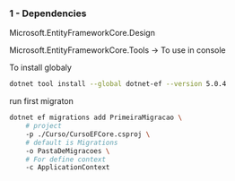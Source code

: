 ### 1 - Dependencies

Microsoft.EntityFrameworkCore.Design

Microsoft.EntityFrameworkCore.Tools -> To use in console

To install globaly

```bash
dotnet tool install --global dotnet-ef --version 5.0.4
```

run first migraton

```bash
dotnet ef migrations add PrimeiraMigracao \ 
    # project
	-p ./Curso/CursoEFCore.csproj \ 
	# default is Migrations 
	-o PastaDeMigracoes \ 
	# For define context
	-c ApplicationContext 
	
```
